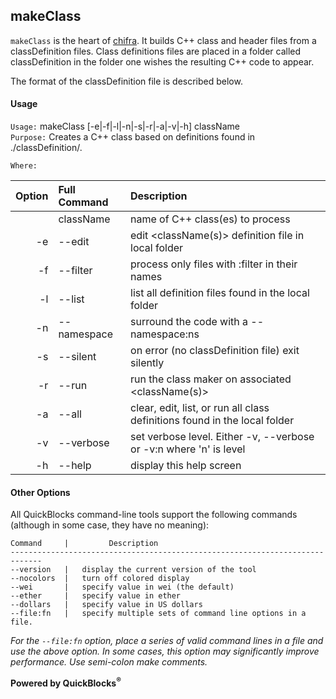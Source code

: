 ## makeClass

`makeClass` is the heart of [chifra](../chifra). It builds C++ class and header files from a classDefinition files. Class definitions files are placed in a folder called classDefinition in the folder one wishes the resulting C++ code to appear.

The format of the classDefinition file is described below.
#### Usage

`Usage:`    makeClass [-e|-f|-l|-n|-s|-r|-a|-v|-h] className  
`Purpose:`  Creates a C++ class based on definitions found in ./classDefinition/<className>.
             
`Where:`  

| Option | Full Command | Description |
| -------: | :------- | :------- |
|  | className | name of C++ class(es) to process |
| -e | --edit | edit <className(s)> definition file in local folder |
| -f | --filter | process only files with :filter in their names |
| -l | --list | list all definition files found in the local folder |
| -n | --namespace | surround the code with a --namespace:ns |
| -s | --silent | on error (no classDefinition file) exit silently |
| -r | --run | run the class maker on associated <className(s)> |
| -a | --all | clear, edit, list, or run all class definitions found in the local folder |
| -v | --verbose | set verbose level. Either -v, --verbose or -v:n where 'n' is level |
| -h | --help | display this help screen |

#### Other Options

All QuickBlocks command-line tools support the following commands (although in some case, they have no meaning):

    Command     |         Description
    -----------------------------------------------------------------------------
    --version   |   display the current version of the tool
    --nocolors  |   turn off colored display
    --wei       |   specify value in wei (the default)
    --ether     |   specify value in ether
    --dollars   |   specify value in US dollars
    --file:fn   |   specify multiple sets of command line options in a file.

*For the `--file:fn` option, place a series of valid command lines in a file and use the above option. In some cases, this option may significantly improve performance. Use semi-colon make comments.*

**Powered by QuickBlocks<sup>&reg;</sup>**

